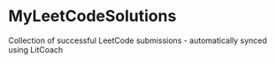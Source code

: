 # MyLeetCodeSolutions
Collection of successful LeetCode submissions - automatically synced using LitCoach
